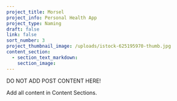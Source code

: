 ```yaml
---
project_title: Morsel
project_info: Personal Health App
project_type: Naming
draft: false
link: false
sort_number: 3
project_thumbnail_image: /uploads/istock-625195970-thumb.jpg
content_section:
  - section_text_markdown:
    section_image:
---
```



DO NOT ADD POST CONTENT HERE!

Add all content in Content Sections.